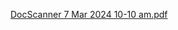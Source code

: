 [DocScanner 7 Mar 2024 10-10 am.pdf](https://github.com/Nikita-15-ab/DSA/files/14518880/DocScanner.7.Mar.2024.10-10.am.pdf)

